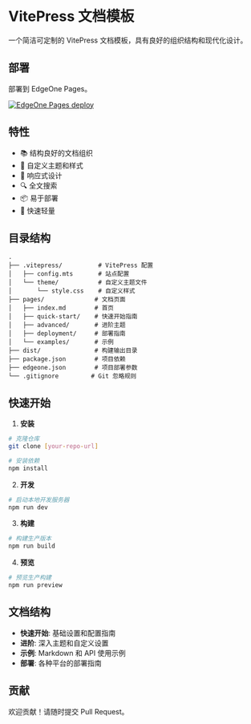 # VitePress 文档模板

一个简洁可定制的 VitePress 文档模板，具有良好的组织结构和现代化设计。

## 部署
部署到 EdgeOne Pages。

[![EdgeOne Pages deploy](https://cdnstatic.tencentcs.com/edgeone/pages/deploy.svg)](https://console.cloud.tencent.com/edgeone/pages/new?template=vitepress-template)

## 特性

- 📚 结构良好的文档组织
- 🎨 自定义主题和样式
- 📱 响应式设计
- 🔍 全文搜索
- 📦 易于部署
- 🚀 快速轻量

## 目录结构

```
.
├── .vitepress/          # VitePress 配置
│   ├── config.mts       # 站点配置
│   └── theme/           # 自定义主题文件
│       └── style.css    # 自定义样式
├── pages/              # 文档页面
│   ├── index.md        # 首页
│   ├── quick-start/    # 快速开始指南
│   ├── advanced/       # 进阶主题
│   ├── deployment/     # 部署指南
│   └── examples/       # 示例
├── dist/               # 构建输出目录
├── package.json        # 项目依赖
├── edgeone.json        # 项目部署参数
└── .gitignore         # Git 忽略规则
```

## 快速开始

1. **安装**

```bash
# 克隆仓库
git clone [your-repo-url]

# 安装依赖
npm install
```

2. **开发**

```bash
# 启动本地开发服务器
npm run dev
```

3. **构建**

```bash
# 构建生产版本
npm run build
```

4. **预览**

```bash
# 预览生产构建
npm run preview
```

## 文档结构

- **快速开始**: 基础设置和配置指南
- **进阶**: 深入主题和自定义设置
- **示例**: Markdown 和 API 使用示例
- **部署**: 各种平台的部署指南

## 贡献

欢迎贡献！请随时提交 Pull Request。
